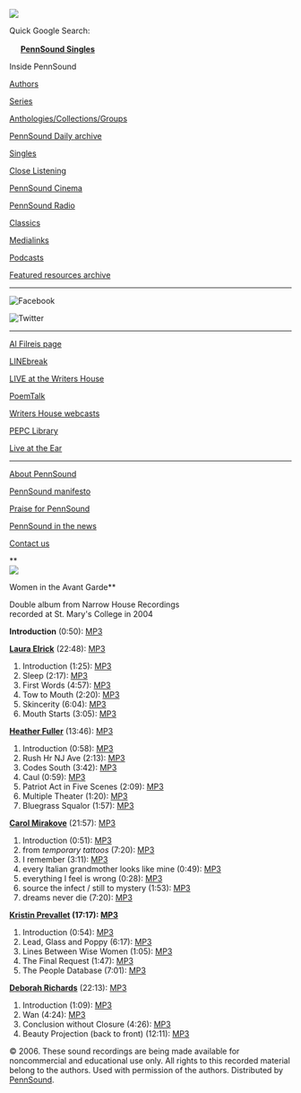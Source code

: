 ![](http://writing.upenn.edu/pennsound/images/PennSound_flat.gif)

Quick Google Search:

*<img src="http://writing.upenn.edu/pennsound/images/favicon.png" width="16" height="16" />* [**PennSound Singles**](http://www.writing.upenn.edu/singles/index.php)  

  
  

Inside PennSound

[Authors](http://writing.upenn.edu/pennsound/x/authors.php)

[Series](http://writing.upenn.edu/pennsound/x/series.php)

[Anthologies/Collections/Groups](http://writing.upenn.edu/pennsound/x/anthologies.php)

[PennSound Daily archive](http://writing.upenn.edu/pennsound/daily)

[Singles](http://writing.upenn.edu/pennsound/singles)

[Close Listening](http://writing.upenn.edu/pennsound/x/Close-Listening.php)

[PennSound Cinema](http://writing.upenn.edu/pennsound/x/video.php)

[PennSound Radio](http://writing.upenn.edu/pennsound/x/Radio.php)

[Classics](http://writing.upenn.edu/pennsound/x/classics.php)

[Medialinks](http://writing.upenn.edu/wh/multimedia/medialinks/index.php)

[Podcasts](http://writing.upenn.edu/pennsound/podcasts.php)

[Featured resources archive](http://writing.upenn.edu/pennsound/x/featured-resources-archive.php)

------------------------------------------------------------------------

![Facebook](http://writing.upenn.edu/pennsound/images/facebook_16x16.png)

![Twitter](http://writing.upenn.edu/pennsound/images/twitter_16x16.png)

------------------------------------------------------------------------

[Al Filreis page](http://writing.upenn.edu/pennsound/x/Filreis.html)

[LINEbreak](http://writing.upenn.edu/pennsound/x/LINEbreak.html)

[LIVE at the Writers House](http://writing.upenn.edu/~wh/involved/series/live/)

[PoemTalk](http://jacket2.org/content/poem-talk)

[Writers House webcasts](http://writing.upenn.edu/%7Ewh/webcasts/)

[PEPC Library](http://writing.upenn.edu/pepc/contents.html)

[Live at the Ear](http://writing.upenn.edu/pennsound/x/Live-at-the-Ear-1994.html)

------------------------------------------------------------------------

[About PennSound](http://writing.upenn.edu/pennsound/about.php)

[PennSound manifesto](http://writing.upenn.edu/pennsound/manifesto.php)

[Praise for PennSound](http://writing.upenn.edu/pennsound/praise.php)

[PennSound in the news](http://writing.upenn.edu/pennsound/news)

[Contact us](mailto:pennsound@writing.upenn.edu)

**  
![](http://media.sas.upenn.edu/pennsound/groups/WAG/womencover.jpg)  
  
Women in the Avant Garde**  
  
Double album from Narrow House Recordings  
recorded at St. Mary's College
in 2004  
  
**Introduction** (0:50): [MP3](http://media.sas.upenn.edu/pennsound/groups/WAG/Elrick-Fuller-Mirakove-Prevallet-Richards_Introduction_WAG_Narrow-House_2004.mp3)

**[Laura Elrick](http://writing.upenn.edu/pennsound/x/Elrick.php)** (22:48): [MP3](http://media.sas.upenn.edu/pennsound/groups/WAG/Elrick-Laura_01_WAG_Narrow-House_2004.mp3)

1.  Introduction (1:25): [MP3](http://media.sas.upenn.edu/pennsound/groups/WAG/Elrick/Elrick-Laura_01_Introduction_WAG_Narrow-House_2004.mp3)
2.  Sleep (2:17): [MP3](http://media.sas.upenn.edu/pennsound/groups/WAG/Elrick/Elrick-Laura_02_Sleep_WAG_Narrow-House_2004.mp3)
3.  First Words (4:57): [MP3](http://media.sas.upenn.edu/pennsound/groups/WAG/Elrick/Elrick-Laura_03_First-Words_WAG_Narrow-House_2004.mp3)
4.  Tow to Mouth (2:20): [MP3](http://media.sas.upenn.edu/pennsound/groups/WAG/Elrick/Elrick-Laura_04_Tow-to-Mouth_WAG_Narrow-House_2004.mp3)
5.  Skincerity (6:04): [MP3](http://media.sas.upenn.edu/pennsound/groups/WAG/Elrick/Elrick-Laura_05_Skincerity_WAG_Narrow-House_2004.mp3)
6.  Mouth Starts (3:05): [MP3](http://media.sas.upenn.edu/pennsound/groups/WAG/Elrick/Elrick-Laura_06_Mouth-Starts_WAG_Narrow-House_2004.mp3)

**[Heather Fuller](http://writing.upenn.edu/pennsound/x/Fuller.php)** (13:46): [MP3](http://media.sas.upenn.edu/pennsound/groups/WAG/Fuller-Heather_02_WAG_Narrow-House_2004.mp3)

1.  Introduction (0:58): [MP3](http://media.sas.upenn.edu/pennsound/groups/WAG/Fuller/Fuller-Heather_01_Introduction_WAG_Narrow-House_2004.mp3)
2.  Rush Hr NJ Ave (2:13): [MP3](http://media.sas.upenn.edu/pennsound/groups/WAG/Fuller/Fuller-Heather_02_Rush-Hr-NJ-Ave_WAG_Narrow-House_2004.mp3)
3.  Codes South (3:42): [MP3](http://media.sas.upenn.edu/pennsound/groups/WAG/Fuller/Fuller-Heather_03_Codes-South_WAG_Narrow-House_2004.mp3)
4.  Caul (0:59): [MP3](http://media.sas.upenn.edu/pennsound/groups/WAG/Fuller/Fuller-Heather_04_Caul_WAG_Narrow-House_2004.mp3)
5.  Patriot Act in Five Scenes (2:09): [MP3](http://media.sas.upenn.edu/pennsound/groups/WAG/Fuller/Fuller-Heather_05_Patriot-Act-in-Five-Scenes_WAG_Narrow-House_2004.mp3)
6.  Multiple Theater (1:20): [MP3](http://media.sas.upenn.edu/pennsound/groups/WAG/Fuller/Fuller-Heather_06_Multiple-Theater_WAG_Narrow-House_2004.mp3)
7.  Bluegrass Squalor (1:57): [MP3](http://media.sas.upenn.edu/pennsound/groups/WAG/Fuller/Fuller-Heather_07_Bluegrass-Squalor_WAG_Narrow-House_2004.mp3)

**[Carol Mirakove](http://writing.upenn.edu/pennsound/x/Mirakove.php)** (21:57): [MP3](http://media.sas.upenn.edu/pennsound/groups/WAG/Mirakove-Carol_03_WAG_Narrow-House_2004.mp3)

1.  Introduction (0:51): [MP3](http://media.sas.upenn.edu/pennsound/groups/WAG/Mirakove/Mirakove-Carol_01_Introduction_WAG_Narrow-House_2004.mp3)
2.  from *temporary tattoos* (7:20): [MP3](http://media.sas.upenn.edu/pennsound/groups/WAG/Mirakove/Mirakove-Carol_02_from-temporary-tattoos_WAG_Narrow-House_2004.mp3)
3.  I remember (3:11): [MP3](http://media.sas.upenn.edu/pennsound/groups/WAG/Mirakove/Mirakove-Carol_03_I-remember_Narrow-House_2004.mp3)
4.  every Italian grandmother looks like mine (0:49): [MP3](http://media.sas.upenn.edu/pennsound/groups/WAG/Mirakove/Mirakove-Carol_04_every-Italian-grandmother-looks-like-mine_WAG_Narrow-House_2004.mp3)
5.  everything I feel is wrong (0:28): [MP3](http://media.sas.upenn.edu/pennsound/groups/WAG/Mirakove/Mirakove-Carol_05_everything-I-feel-is-wrong_WAG_Narrow-House_2004.mp3)
6.  source the infect / still to mystery (1:53): [MP3](http://media.sas.upenn.edu/pennsound/groups/WAG/Mirakove/Mirakove-Carol_06_source-the-infect-still-to-mystery_WAG_Narrow-House_2004.mp3)
7.  dreams never die (7:20): [MP3](http://media.sas.upenn.edu/pennsound/groups/WAG/Mirakove/Mirakove-Carol_07_dreams-never-die_WAG_Narrow-House_2004.mp3)

**[Kristin Prevallet](http://writing.upenn.edu/pennsound/x/Prevallet.html) (17:17): [MP3](http://media.sas.upenn.edu/pennsound/groups/WAG/Prevallet-Kristin_04_WAG_Narrow-House_2004.mp3)**

1.  Introduction (0:54): [MP3](http://media.sas.upenn.edu/pennsound/groups/WAG/Prevallet/Prevallet-Kristin_01_Introduction_WAG_Narrow-House_2004.mp3)
2.  Lead, Glass and Poppy (6:17): [MP3](http://media.sas.upenn.edu/pennsound/groups/WAG/Prevallet/Prevallet-Kristin_02_Lead-Glass-and-Poppy_WAG_Narrow-House_2004.mp3)
3.  Lines Between Wise Women (1:05): [MP3](http://media.sas.upenn.edu/pennsound/groups/WAG/Prevallet/Prevallet-Kristin_03_Lines-Between-Wise-Women_WAG_Narrow-House_2004.mp3)
4.  The Final Request (1:47): [MP3](http://media.sas.upenn.edu/pennsound/groups/WAG/Prevallet/Prevallet-Kristin_04_The-Final-Request_WAG_Narrow-House_2004.mp3)
5.  The People Database (7:01): [MP3](http://media.sas.upenn.edu/pennsound/groups/WAG/Prevallet/Prevallet-Kristin_05_The-People-Database_WAG_Narrow-House_2004.mp3)

**[Deborah Richards](http://writing.upenn.edu/pennsound/x/Richards.php)** (22:13): [MP3](http://media.sas.upenn.edu/pennsound/groups/WAG/Richards-Deborah_05_WAG_Narrow-House_2004.mp3)

1.  Introduction (1:09): [MP3](http://media.sas.upenn.edu/pennsound/groups/WAG/Richards/Richards-Deborah_01_Introduction_WAG_Narrow-House_2004.mp3)
2.  Wan (4:24): [MP3](http://media.sas.upenn.edu/pennsound/groups/WAG/Richards/Richards-Deborah_02_Wan_WAG_Narrow-House_2004.mp3)
3.  Conclusion without Closure (4:26): [MP3](http://media.sas.upenn.edu/pennsound/groups/WAG/Richards/Richards-Deborah_03_Conclusion-without-Closure_WAG_Narrow-House_2004.mp3)
4.  Beauty Projection (back to front) (12:11): [MP3]()

  
  
© 2006. These sound recordings are being made available
for noncommercial and educational use only. All rights to this recorded
material belong to the authors. Used with permission of the authors.
Distributed by [PennSound](../index.html).
